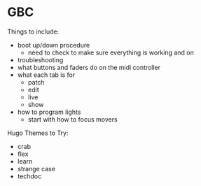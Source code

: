 # GBC

Things to include:
 - boot up/down procedure
   - need to check to make sure everything is working and on
 - troubleshooting
 - what buttons and faders do on the midi controller
 - what each tab is for
   - patch
   - edit
   - live
   - show
 - how to program lights
   - start with how to focus movers

Hugo Themes to Try:
 - crab
 - flex
 - learn
 - strange case
 - techdoc
